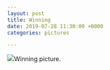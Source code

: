 ```yaml
---
layout: post
title: Winning
date: 2019-07-28 11:30:00 +0000
categories: pictures

---
```

![](/uploads/DSC_3399.JPG)Winning picture.